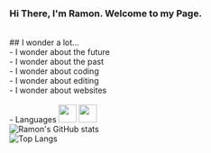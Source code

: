 ### Hi There, I'm Ramon. Welcome to my Page. 
<br>
## I wonder a lot...<br>
- I wonder about the future<br>
- I wonder about the past<br>
- I wonder about coding<br>
- I wonder about editing<br>
- I wonder about websites<br>
<br>
- Languages
<img height="32" width="32" src="https://cdn.jsdelivr.net/npm/simple-icons@v11/icons/https://upload.wikimedia.org/wikipedia/commons/6/61/HTML5_logo_and_wordmark.svg" />
<img height="32" width="32" src="https://cdn.jsdelivr.net/npm/simple-icons@v11/icons/https://raw.githubusercontent.com/github/explore/80688e429a7d4ef2fca1e82350fe8e3517d3494d/topics/javascript/javascript.png?size=48.svg" />
<br>
<img alt="Ramon's GitHub stats" src="https://github-readme-stats-delta-ruby-51.vercel.app/api?username=ariasramon&show_icons=true&theme=radical">
<br>
<img alt="Top Langs" src="https://github-readme-stats.vercel.app/api/top-langs/?username=ariasramon&langs_count=8&theme=dark">
